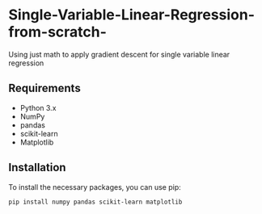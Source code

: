 # Single-Variable-Linear-Regression-from-scratch-
Using just math to apply gradient descent for single variable linear regression

## Requirements

- Python 3.x
- NumPy
- pandas
- scikit-learn
- Matplotlib

## Installation

To install the necessary packages, you can use pip:

```bash
pip install numpy pandas scikit-learn matplotlib
```
